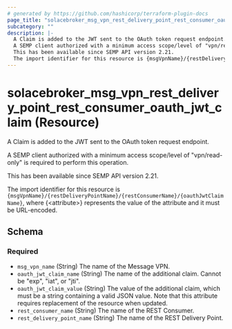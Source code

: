 ```yaml
---
# generated by https://github.com/hashicorp/terraform-plugin-docs
page_title: "solacebroker_msg_vpn_rest_delivery_point_rest_consumer_oauth_jwt_claim Resource - solacebroker"
subcategory: ""
description: |-
  A Claim is added to the JWT sent to the OAuth token request endpoint.
  A SEMP client authorized with a minimum access scope/level of "vpn/read-only" is required to perform this operation.
  This has been available since SEMP API version 2.21.
  The import identifier for this resource is {msgVpnName}/{restDeliveryPointName}/{restConsumerName}/{oauthJwtClaimName}, where {&lt;attribute&gt;} represents the value of the attribute and it must be URL-encoded.
---
```


# solacebroker_msg_vpn_rest_delivery_point_rest_consumer_oauth_jwt_claim (Resource)

A Claim is added to the JWT sent to the OAuth token request endpoint.



A SEMP client authorized with a minimum access scope/level of "vpn/read-only" is required to perform this operation.

This has been available since SEMP API version 2.21.

The import identifier for this resource is `{msgVpnName}/{restDeliveryPointName}/{restConsumerName}/{oauthJwtClaimName}`, where {&lt;attribute&gt;} represents the value of the attribute and it must be URL-encoded.



<!-- schema generated by tfplugindocs -->
## Schema

### Required

- `msg_vpn_name` (String) The name of the Message VPN.
- `oauth_jwt_claim_name` (String) The name of the additional claim. Cannot be "exp", "iat", or "jti".
- `oauth_jwt_claim_value` (String) The value of the additional claim, which must be a string containing a valid JSON value. Note that this attribute requires replacement of the resource when updated.
- `rest_consumer_name` (String) The name of the REST Consumer.
- `rest_delivery_point_name` (String) The name of the REST Delivery Point.
